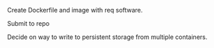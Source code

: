 Create Dockerfile and image with req software.

Submit to repo

Decide on way to write to persistent storage from multiple containers.
